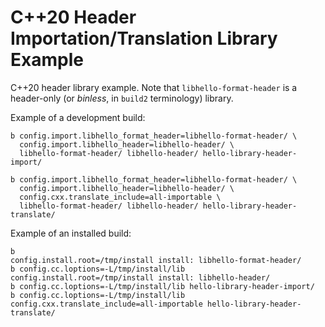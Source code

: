 # C++20 Header Importation/Translation Library Example

C++20 header library example. Note that `libhello-format-header` is a
header-only (or *binless*, in `build2` terminology) library.

Example of a development build:

```
b config.import.libhello_format_header=libhello-format-header/ \
  config.import.libhello_header=libhello-header/ \
  libhello-format-header/ libhello-header/ hello-library-header-import/

b config.import.libhello_format_header=libhello-format-header/ \
  config.import.libhello_header=libhello-header/ \
  config.cxx.translate_include=all-importable \
  libhello-format-header/ libhello-header/ hello-library-header-translate/
```

Example of an installed build:

```
b                                       config.install.root=/tmp/install install: libhello-format-header/
b config.cc.loptions=-L/tmp/install/lib config.install.root=/tmp/install install: libhello-header/
b config.cc.loptions=-L/tmp/install/lib hello-library-header-import/
b config.cc.loptions=-L/tmp/install/lib config.cxx.translate_include=all-importable hello-library-header-translate/
```
